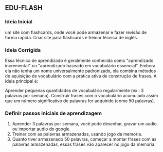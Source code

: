 ## EDU-FLASH

### Ideia Inicial
um site com flashcards, onde você pode armazenar e fazer revisão de forma rapida. Criar site para flashcards e treinar técnica de inglês.

### Ideia Corrigida
Essa técnica de aprendizado é geralmente conhecida como "aprendizado incremental" ou "aprendizado baseado em vocabulário essencial". Embora ela não tenha um nome universalmente padronizado, ela combina métodos de aquisição de vocabulário com a prática ativa de construção de frases. A ideia principal é:

Aprender pequenas quantidades de vocabulário regularmente (ex.: 3 palavras por semana).
Construir frases com o vocabulário acumulado assim que um número significativo de palavras for adquirido (como 50 palavras).

### Definir passos iniciais de aprendizagem
1. Aprender 3 palavras por semana, você pode desenhar, gravar um audio ou importar audio do google.
2. Treinar com as palavras armazenadas, usando jogo da memoria.
3. Quanto tiver armazenado 50 palavras, começar a montar frases com as palavras armazenadas, essas frases vão aparecer no jogo da memoria.